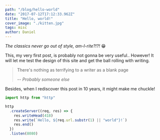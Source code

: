 ```yaml
---
path: "/blog/hello-world"
date: "2017-07-12T17:12:33.962Z"
title: "Hello, world!"
cover_image: "./kitten.jpg"
tags: misc
author: Daniel
---
```


_The classics never go out of style, am-I-rite?!?!_ 😁

This, my very first post, is probably not gonna be very useful.. However! It will let me test the design of this site and get the ball rolling with writing.

> There's nothing as terrifying to a writer as a blank page
>
> -- <cite>Probably someone else</cite>

Besides, when I rediscover this post in 10 years, it might make me chuckle!

```javascript
import http from "http"

http
  .createServer((req, res) => {
    res.writeHead(418)
    res.write(`Hello, ${req.url.substr(1) || "world"}!`)
    res.end()
  })
  .listen(8080)
```
